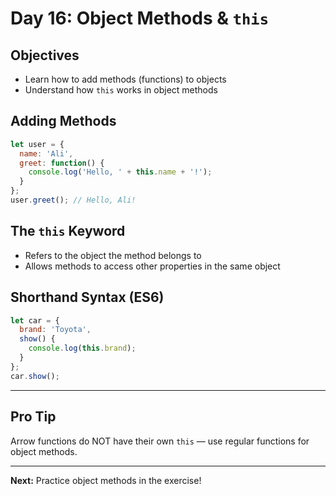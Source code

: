 # Day 16: Object Methods & `this`

## Objectives
- Learn how to add methods (functions) to objects
- Understand how `this` works in object methods

## Adding Methods
```js
let user = {
  name: 'Ali',
  greet: function() {
    console.log('Hello, ' + this.name + '!');
  }
};
user.greet(); // Hello, Ali!
```

## The `this` Keyword
- Refers to the object the method belongs to
- Allows methods to access other properties in the same object

## Shorthand Syntax (ES6)
```js
let car = {
  brand: 'Toyota',
  show() {
    console.log(this.brand);
  }
};
car.show();
```

---

## Pro Tip
Arrow functions do NOT have their own `this` — use regular functions for object methods.

---

**Next:** Practice object methods in the exercise!
